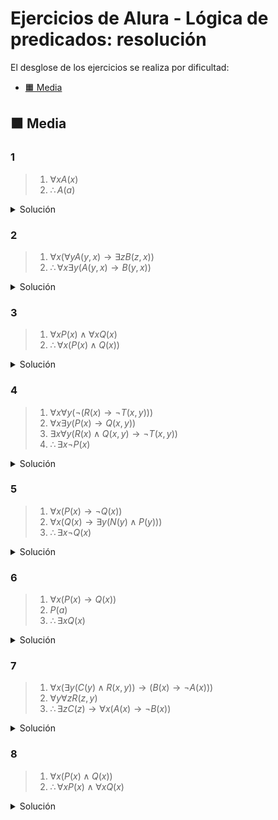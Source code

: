 # Ejercicios de Alura - Lógica de predicados: resolución

El desglose de los ejercicios se realiza por dificultad:

- [🟧 Media](#-media)

## 🟧 Media

### 1

>1. $\forall x A(x)$
>2. $\therefore A(a)$

<details>
	<summary>Solución</summary>

![](1_medio/1.png)
</details>

### 2

>1. $\forall x (\forall y A(y,x) \to \exists z B(z,x))$
>2. $\therefore \forall x \exists y (A(y,x) \to B(y,x))$

<details>
	<summary>Solución</summary>

![](1_medio/2.png)
</details>

### 3

>1. $\forall x P(x) \wedge \forall x Q(x)$
>2. $\therefore \forall x (P(x) \wedge Q(x))$

<details>
	<summary>Solución</summary>

![](1_medio/3.png)
</details>

### 4

>1. $\forall x \forall y (\neg (R(x) \to \neg T(x,y)))$
>2. $\forall x \exists y (P(x) \to Q(x,y))$
>3. $\exists x \forall y (R(x) \wedge Q(x,y) \to \neg T(x,y))$
>4. $\therefore \exists x \neg P(x)$

<details>
	<summary>Solución</summary>

![](1_medio/4.png)
</details>

### 5

>1. $\forall x (P(x) \to \neg Q(x))$
>2. $\forall x (Q(x) \to \exists y (N(y) \wedge P(y)))$
>3. $\therefore \exists x \neg Q(x)$

<details>
	<summary>Solución</summary>

![](1_medio/5.png)
</details>

### 6

>1. $\forall x (P(x) \to Q(x))$
>2. $P(a)$
>2. $\therefore \exists x Q(x)$

<details>
	<summary>Solución</summary>

![](1_medio/6.png)
</details>

### 7

>1. $\forall x (\exists y (C(y) \wedge R(x,y)) \to (B(x) \to \neg A(x)))$
>4. $\forall y \forall z R(z,y)$
>5. $\therefore \exists z C(z) \to \forall x (A(x) \to \neg B(x))$

<details>
	<summary>Solución</summary>

![](1_medio/7.png)
</details>

### 8

>1. $\forall x (P(x) \wedge Q(x))$
>2. $\therefore \forall x P(x) \wedge \forall x Q(x)$

<details>
	<summary>Solución</summary>

![](1_medio/8.png)
</details>